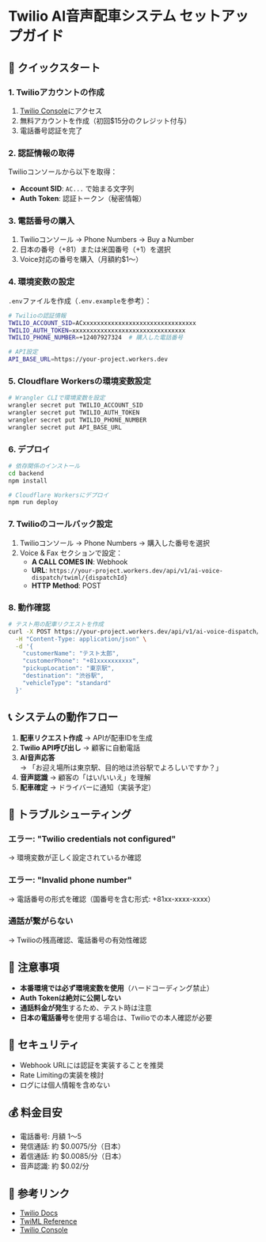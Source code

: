 # Twilio AI音声配車システム セットアップガイド

## 🚀 クイックスタート

### 1. Twilioアカウントの作成

1. [Twilio Console](https://www.twilio.com/console)にアクセス
2. 無料アカウントを作成（初回$15分のクレジット付与）
3. 電話番号認証を完了

### 2. 認証情報の取得

Twilioコンソールから以下を取得：
- **Account SID**: `AC...` で始まる文字列
- **Auth Token**: 認証トークン（秘密情報）

### 3. 電話番号の購入

1. Twilioコンソール → Phone Numbers → Buy a Number
2. 日本の番号（+81）または米国番号（+1）を選択
3. Voice対応の番号を購入（月額約$1〜）

### 4. 環境変数の設定

`.env`ファイルを作成（`.env.example`を参考）：

```bash
# Twilioの認証情報
TWILIO_ACCOUNT_SID=ACxxxxxxxxxxxxxxxxxxxxxxxxxxxxxxxx
TWILIO_AUTH_TOKEN=xxxxxxxxxxxxxxxxxxxxxxxxxxxxxxxx
TWILIO_PHONE_NUMBER=+12407927324  # 購入した電話番号

# API設定
API_BASE_URL=https://your-project.workers.dev
```

### 5. Cloudflare Workersの環境変数設定

```bash
# Wrangler CLIで環境変数を設定
wrangler secret put TWILIO_ACCOUNT_SID
wrangler secret put TWILIO_AUTH_TOKEN
wrangler secret put TWILIO_PHONE_NUMBER
wrangler secret put API_BASE_URL
```

### 6. デプロイ

```bash
# 依存関係のインストール
cd backend
npm install

# Cloudflare Workersにデプロイ
npm run deploy
```

### 7. Twilioのコールバック設定

1. Twilioコンソール → Phone Numbers → 購入した番号を選択
2. Voice & Fax セクションで設定：
   - **A CALL COMES IN**: Webhook
   - **URL**: `https://your-project.workers.dev/api/v1/ai-voice-dispatch/twiml/{dispatchId}`
   - **HTTP Method**: POST

### 8. 動作確認

```bash
# テスト用の配車リクエストを作成
curl -X POST https://your-project.workers.dev/api/v1/ai-voice-dispatch/create \
  -H "Content-Type: application/json" \
  -d '{
    "customerName": "テスト太郎",
    "customerPhone": "+81xxxxxxxxxx",
    "pickupLocation": "東京駅",
    "destination": "渋谷駅",
    "vehicleType": "standard"
  }'
```

## 📞 システムの動作フロー

1. **配車リクエスト作成** → APIが配車IDを生成
2. **Twilio API呼び出し** → 顧客に自動電話
3. **AI音声応答** → 「お迎え場所は東京駅、目的地は渋谷駅でよろしいですか？」
4. **音声認識** → 顧客の「はい/いいえ」を理解
5. **配車確定** → ドライバーに通知（実装予定）

## 🔧 トラブルシューティング

### エラー: "Twilio credentials not configured"
→ 環境変数が正しく設定されているか確認

### エラー: "Invalid phone number"
→ 電話番号の形式を確認（国番号を含む形式: +81xx-xxxx-xxxx）

### 通話が繋がらない
→ Twilioの残高確認、電話番号の有効性確認

## 📝 注意事項

- **本番環境では必ず環境変数を使用**（ハードコーディング禁止）
- **Auth Tokenは絶対に公開しない**
- **通話料金が発生**するため、テスト時は注意
- **日本の電話番号**を使用する場合は、Twilioでの本人確認が必要

## 🚨 セキュリティ

- Webhook URLには認証を実装することを推奨
- Rate Limitingの実装を検討
- ログには個人情報を含めない

## 💰 料金目安

- 電話番号: 月額 $1〜$5
- 発信通話: 約 $0.0075/分（日本）
- 着信通話: 約 $0.0085/分（日本）
- 音声認識: 約 $0.02/分

## 🔗 参考リンク

- [Twilio Docs](https://www.twilio.com/docs)
- [TwiML Reference](https://www.twilio.com/docs/voice/twiml)
- [Twilio Console](https://www.twilio.com/console)